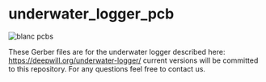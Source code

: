 # underwater_logger_pcb

![blanc pcbs](https://deepwill.org/wp-content/uploads/2019/11/IMG_20191111_154505-1024x768.jpg)

These Gerber files are for the underwater logger described here: https://deepwill.org/underwater-logger/ current versions will be committed to this repository. For any questions feel free to contact us. 
